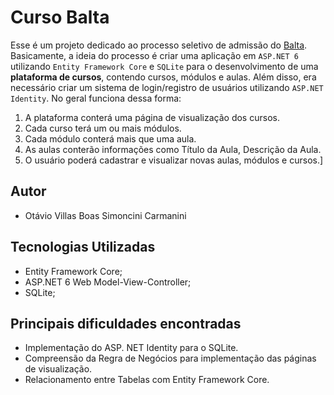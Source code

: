 # Curso Balta

Esse é um projeto dedicado ao processo seletivo de admissão do [Balta](https://balta.io). Basicamente, a ideia do processo é criar uma aplicação em `ASP.NET 6` utilizando `Entity Framework Core` e `SQLite` para o desenvolvimento de uma **plataforma de cursos**, contendo cursos, módulos e aulas. Além disso, era necessário criar um sistema de login/registro de usuários utilizando `ASP.NET Identity`. No geral funciona dessa forma:

1. A plataforma conterá uma página de visualização dos cursos.
2. Cada curso terá um ou mais módulos.
3. Cada módulo conterá mais que uma aula.
4. As aulas conterão informações como Título da Aula, Descrição da Aula.
5. O usuário poderá cadastrar e visualizar novas aulas, módulos e cursos.]

## Autor
- Otávio Villas Boas Simoncini Carmanini

## Tecnologias Utilizadas
- Entity Framework Core;
- ASP.NET 6 Web Model-View-Controller;
- SQLite;

## Principais dificuldades encontradas

- Implementação do ASP. NET Identity para o SQLite.
- Compreensão da Regra de Negócios para implementação das páginas de visualização.
- Relacionamento entre Tabelas com Entity Framework Core.